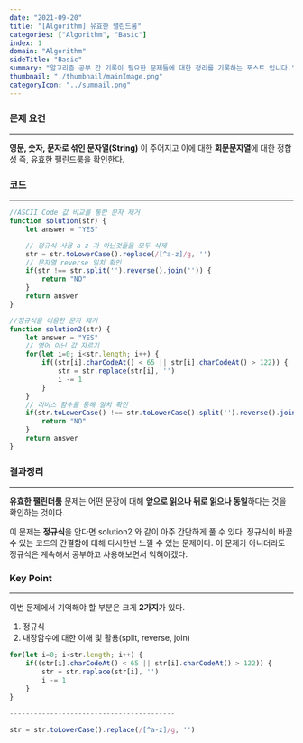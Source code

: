```yaml
---
date: "2021-09-20"
title: "[Algorithm] 유효한 팰린드룸"
categories: ["Algorithm", "Basic"]
index: 1
domain: "Algorithm"
sideTitle: "Basic"
summary: "알고리즘 공부 간 기록이 필요한 문제들에 대한 정리를 기록하는 포스트 입니다."
thumbnail: "./thumbnail/mainImage.png"
categoryIcon: "../sumnail.png"
---
```


### 문제 요건
***
**영문, 숫자, 문자로 섞인 문자열(String)** 이 주어지고 이에 대한 **회문문자열**에 대한 정합성 즉, 유효한 팰린드룸을 확인한다.

### 코드
***

```javascript
//ASCII Code 값 비교를 통한 문자 제거
function solution(str) {
    let answer = "YES"

    // 정규식 사용 a-z 가 아닌것들을 모두 삭제
    str = str.toLowerCase().replace(/[^a-z]/g, '')
    // 문자열 reverse 일치 확인
    if(str !== str.split('').reverse().join('')) {
        return "NO"
    }
    return answer
}

```

```javascript
//정규식을 이용한 문자 제거
function solution2(str) {
    let answer = "YES"
    // 영어 아닌 값 자르기
    for(let i=0; i<str.length; i++) {
        if((str[i].charCodeAt() < 65 || str[i].charCodeAt() > 122)) {
            str = str.replace(str[i], '')
            i -= 1
        }
    }
    // 리버스 함수를 통해 일치 확인
    if(str.toLowerCase() !== str.toLowerCase().split('').reverse().join('')) {
        return "NO"
    }
    return answer
}

```

### 결과정리
***

**유효한 팰린더룸** 문제는 어떤 문장에 대해 **앞으로 읽으나 뒤로 읽으나 동일**하다는 것을 확인하는 것이다.

이 문제는 **정규식**을 안다면 solution2 와 같이 아주 간단하게 풀 수 있다.
정규식이 바꿀 수 있는 코드의 간결함에 대해 다시한번 느낄 수 있는 문제이다.
이 문제가 아니더라도 정규식은 계속해서 공부하고 사용해보면서 익혀야겠다.

### Key Point
***

이번 문제에서 기억해야 할 부분은 크게 **2가지**가 있다.

1. 정규식
2. 내장함수에 대한 이해 및 활용(split, reverse, join)
   
```javascript
for(let i=0; i<str.length; i++) {
    if((str[i].charCodeAt() < 65 || str[i].charCodeAt() > 122)) {
        str = str.replace(str[i], '')
        i -= 1
    }
}

-----------------------------------------

str = str.toLowerCase().replace(/[^a-z]/g, '')
```